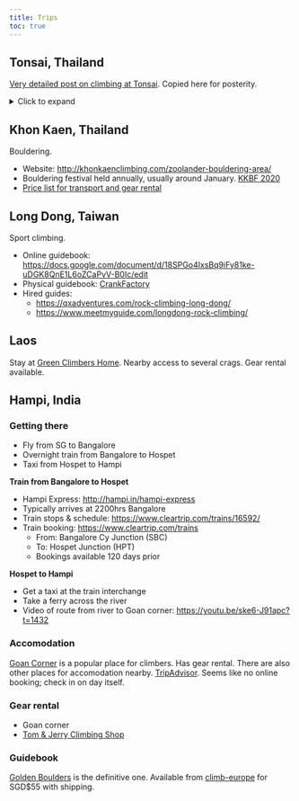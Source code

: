 ```yaml
---
title: Trips
toc: true
---
```

## Tonsai, Thailand

[Very detailed post on climbing at Tonsai](https://www.reddit.com/r/climbing/comments/gegy44/a_throwback_to_better_days_longboats_and/fpoc8t6/). Copied here for posterity.

<details>
<summary>Click to expand</summary>

This was a response to someone else about tips for going to Tonsai. I was in Tonsai for two months (start of Jan to start of March) and these are my recommendations for going there:

**Accomodation**

Stay in Tonsai, not Railey. Railey is for rich tourists and it's kind of depressing to walk around.

If you're not fussed about sharing a room, Chillout is a great place to stay. I prefer my own room so I tried a few places before I settled on Green Valley (*not* Dream Valley). It ended up being a great choice, it has actual beds and walls which some places do not! It was 4000 baht for 10 days, which is pricier than other places but it made up for it by its proximity to the restaurants and bars (it's right next to Chillout which is the main hangout place after sunset).

If you want your own room and really, absolutely do not give a fuck about the quality at all, Cafe Andaman do rooms for 1750 baht for a week, which is 250 baht a day, which is *literally nothing*. A beer is 80 baht. However the rooms are total skank.

Don't bother trying to book ahead, almost all of hostels ("resorts") aren't online. You can just rock up and get a room though, it's super easy and I can almost guarantee none of them will be full. If you're super paranoid about it (I was) then there are a couple of places you can book online, Chillout is one.

**General advice**

Getting there - nearest airport is Krabi, get a cab to Ao Nang and then a boat to Tonsai. You can get your own boat for a higher price (maybe 800 baht?) or you can wait for tourists to show up and split the cost with. Depending on what time you arrive it might be easier to do this in advance, Basecamp do a boat and cab service through their website. They'll pick you up from the airport, super handy when you've been in transit for nearly 24 hours and you just want to crash.

Buy a sim! Almost nobody I met in Tonsai did this, but I did and it's a lifesaver. You can get a 30 day tourist sim for 400 baht in Krabi. 4g on tap, almost wherever I went is really, really handy.

Tonsai is 99% cash, Railey 90%. The only ATMs are in Railey. There's also no way to get post to either Tonsai or Railey, and there are no banks there, so if you lose your card it's bad news.

Mozzie spray is useful but only if you're going to the jungle crags in the afternoon, and if you do that you should fork out for the good shit. Check the spray when you buy it - some is only 15% deet!! Cheap but useless. I can name the crags where mozzie spray is necessary on one hand. Two months there and nobody I heard of got dengue.

**Climbing! (What you came here for)**

DO NOT CLIMB IN THE SUN. Most important advice although you learn it very quickly. If anyone suggests that you go to an afternoon crag (eg. Fire Wall) in the morning, they have clearly just arrived in Tonsai. You only make this mistake once. Most guidebooks will state the best time of day to visit each crag.

Speaking of guidebooks, buy the Thailand and Laos guidebook by Elke Schmitz. The others that cover Tonsai are copies. If you forget to buy one you can get it at Basecamp (run by Elke).

The guidebooks also say which climbs have titanium bolts and which don't. Do not climb on non-titanium bolts, they get super rusty and might fail on you (not ideal).

Some climbs have threads instead of bolts. These are actually bomber. 10/10 would whip. Unless it's falling apart in your hands (or core-shot or whatever), it's safe. Use your common sense, and let Basecamp know if any are shitty, they do a lot of the thread replacement.

The top anchor will be a fat ring or pair of rings tied together and attached to bolts higher up. Ignore the bolts. Lower off the ring, put your quickdraws on it, it's the everything ring. These will also be your anchors for multipitches.

If I have one regret, it's not doing the multipitches while I was out there. The only advice I can offer is that Humanality gets into the sun around 1pm and is usually busy, so calculate your start time accordingly. I saw one group of three in the middle of rapping down around 4pm and they looked fucking miserable when they came down.

If you came without a partner, make friends! People in Tonsai are super friendly. If you can climb 6b and above, go to the beach and see if you can find a belay. There will be someone who will let you hop on. If you don't, hang around Chillout in the morning with your gear until someone notices.

If you're going for a while (more than a week), I would recommend you bring your own gear unless you have a very good reason not to. It makes you super independent. Otherwise you can rent gear (shoes, harnesses, rope, quickdraws, everything) from Max at Chillout. There are some other places but as far as I'm aware you can trust all his stuff.

If you don't have a partner *or* gear and you really want to get climbing (and maybe aren't too social), you can hire a guide! Max at Chillout is great, as are some of the guys from Basecamp. Maxi is amazing and also one of the best slackliners I have ever seen. The guides in Railey are completely insane and will probably take you to 123 wall which is guide hell. Most of the sketchiness you will ever hear about climbing in Tonsai is down to the guides.

Tonsai has more hard climbing (7a+ and up) than Railey, but there is easier stuff there. Eagle Wall is the best crag in Tonsai to climb easy stuff. The best place for hard stuff is probably the beach, but there's only a handful of 6c's and 7a's there so you if you do go there you better be happy projecting or really comfortable at higher grades.

The best crag for my money is Wee's Present Wall. Super varied mix of grades (5+ to 7a) and it's in the shade all day.

Deep Water Soloing - Basecamp run a tour some mornings which is a good introduction. You could also rent some kayaks and just paddle around until you find something. There are some guidebooks for the area but unless you have your own boat it's tough to get to them.

**Other advice**

Go to Freedom bar on the beach to watch the sunset. It will become your daily ritual and for good reason. It's a million dollar view and it slightly makes me sad that I was never there when everything was on the beach.

Speaking of - there's a huge resort being built on the beach, and an enormous wall that surrounds the area. When I was there it was under construction and had been for maybe five years. There's a ladder that goes over the wall which is one of the easiest ways to get from the beach to the hostels.

Watch the fire show at Chillout, it's on virtually every night there's a crowd there, which is virtually every night.

Everyone leaves Chillout after the fire show, most people go to Sunset bar. Viking bar is also okay but Sunset is where it's at. Say hi to Wat.

The best grilled chicken is at Chillout, the best fried chicken is from the chicken hut at Chillout. The best beef noodle soup is at Boatman, and the best portions for any food are at Legacy and Mama Chicken. The best shakes are at Legacy and Ting Tong bar. The food at Pyramid isn't great. Everywhere else is okay.

Food in Railey is great but also considerably more expensive. It's a nice treat after the crag though.

You can walk to Railey through over a small hike past the beach (8 mins), but at night if the tide is high you'll need to walk through the jungle instead (40 mins and a bad path with no lighting).

Speaking of high - you can get weed from almost any bar in Tonsai. Some people diss the weed there but I really like it, it doesn't make me paranoid like weed at home. Wat at Sunset. has a great bong but if you aren't careful it will send you straight into orbit. If you have a low tolerance it is best avoided. I never tried the mushrooms while I was there, but I heard a lot of places do them. Look around.

Get good at slacklining! The best beginner one is at Chillout, Viking bar has two that are higher and tighter that the really sick slackliners use. Some of the best slackliners I have ever seen were in Tonsai. There is occasionally a highline or rodeo line set up but it depends who's there at the time.

If you have a rest day, try the yoga or sneak in to use the pool at Dream Valley. It's a proper resort, and although you're not supposed to use the pool if you don't stay there, I did for a month and it's the best thing ever. Just don't draw attention to yourself or act like a dick or they will ask you to leave (and try to fine you for using it).

**Lastly, Tonsai Tummy**

A lot of people get Tonsai Tummy - basically food poisoning. You will almost certainly get some form of stomach problems while you're there. I stopped eating in the morning, didn't have super oily food, and stopped having coffee, and I was okay after that. I also never got the full Tonsai Tummy experience but my friend did and she couldn't climb for nearly a full week (or maybe longer).

That should be everything. Go have fun, meet new people, try new things!!

TL;DR: I'm on lockdown and wrote this instead of training because I have very little to do.

</details>

## Khon Kaen, Thailand

Bouldering.

- Website: http://khonkaenclimbing.com/zoolander-bouldering-area/
- Bouldering festival held annually, usually around January. [KKBF 2020](http://khonkaenclimbing.com/kkbf-2020-info/)
- [Price list for transport and gear rental](http://khonkaenclimbing.com/our-services/)

## Long Dong, Taiwan

Sport climbing.

- Online guidebook: https://docs.google.com/document/d/18SPGo4IxsBq9iFy81ke-uDGK8QnE1L6oZCaPvV-B0Ic/edit
- Physical guidebook: [CrankFactory](https://crankfactory.com/collections/books-and-guides/products/guidebooktaiwanlongdong)
- Hired guides:
    - https://qxadventures.com/rock-climbing-long-dong/
    - https://www.meetmyguide.com/longdong-rock-climbing/

## Laos

Stay at [Green Climbers Home](https://www.greenclimbershome.com/). Nearby access to several crags. Gear rental available.

## Hampi, India

### Getting there

- Fly from SG to Bangalore
- Overnight train from Bangalore to Hospet
- Taxi from Hospet to Hampi

**Train from Bangalore to Hospet**

- Hampi Express: http://hampi.in/hampi-express
- Typically arrives at 2200hrs Bangalore
- Train stops & schedule: https://www.cleartrip.com/trains/16592/
- Train booking: https://www.cleartrip.com/trains 
    - From: Bangalore Cy Junction (SBC)
    - To: Hospet Junction (HPT)
    - Bookings available 120 days prior

**Hospet to Hampi**

- Get a taxi at the train interchange
- Take a ferry across the river
- Video of route from river to Goan corner: https://youtu.be/ske6-J91apc?t=1432 

### Accomodation

[Goan Corner](https://thegoancorner.wordpress.com/) is a popular place for climbers. Has gear rental. There are also other places for accomodation nearby. [TripAdvisor](https://www.tripadvisor.com.sg/Hotel_Review-g319725-d1822740-Reviews-Goan_Corner-Hampi_Bellary_District_Karnataka.html). Seems like no online booking; check in on day itself.

### Gear rental

- Goan corner
- [Tom & Jerry Climbing Shop](https://climbingshop.hampivillage.com/ )

### Guidebook

[Golden Boulders](http://hampi.in/bouldering-guide-golden-boulders) is the definitive one. Available from [climb-europe](http://www.climb-europe.com/rockclimbingshop/Golden-Boulders-Bouldering-Guidebook-for-Hampi.html) for SGD$55 with shipping.

